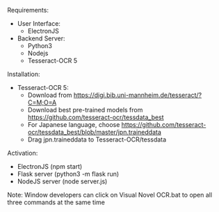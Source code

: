 Requirements: 
  - User Interface:
    - ElectronJS 
  - Backend Server:
    - Python3 
    - Nodejs 
    - Tesseract-OCR 5

Installation:
  - Tesseract-OCR 5:
    - Download from https://digi.bib.uni-mannheim.de/tesseract/?C=M;O=A
    - Download best pre-trained models from https://github.com/tesseract-ocr/tessdata_best
    - For Japanese language, choose https://github.com/tesseract-ocr/tessdata_best/blob/master/jpn.traineddata
    - Drag jpn.traineddata to Tesseract-OCR/tessdata

Activation: 
- ElectronJS (npm start)
- Flask server (python3 -m flask run)
- NodeJS server (node server.js)

Note: Window developers can click on Visual Novel OCR.bat to open all three commands at the same time